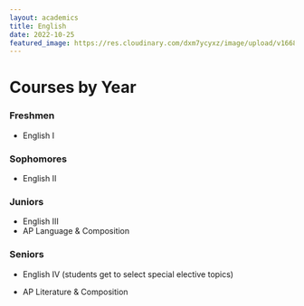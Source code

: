 ```yaml
---
layout: academics
title: English
date: 2022-10-25
featured_image: https://res.cloudinary.com/dxm7ycyxz/image/upload/v1668016848/2022/03/english-image_ms8w8a.jpg
---
```


# Courses by Year

### Freshmen

- English I

### Sophomores  

- English II

### Juniors  

- English III
- AP Language & Composition

### Seniors  

- English IV (students get to select special elective topics)

- AP Literature & Composition

